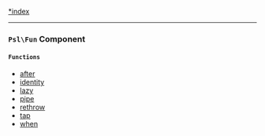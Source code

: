 <!--
    This markdown file was generated using `docs/documenter.php`.

    Any edits to it will likely be lost.
-->

[*index](./../README.md)

---

### `Psl\Fun` Component

#### `Functions`

- [after](./../../src/Psl/Fun/after.php#L23)
- [identity](./../../src/Psl/Fun/identity.php#L18)
- [lazy](./../../src/Psl/Fun/lazy.php#L18)
- [pipe](./../../src/Psl/Fun/pipe.php#L21)
- [rethrow](./../../src/Psl/Fun/rethrow.php#L17)
- [tap](./../../src/Psl/Fun/tap.php#L20)
- [when](./../../src/Psl/Fun/when.php#L24)


